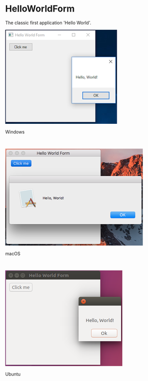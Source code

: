 # HelloWorldForm
The classic first application 'Hello World'.
<BR>

![GitHub Logo](../../../docs/Pictures/Examples/Forms/HelloWorldFormW.png)
<p align="left">Windows</p>
<BR>

![GitHub Logo](../../../docs/Pictures/Examples/Forms/HelloWorldFormM.png)
<p align="left">macOS</p>
<BR>

![GitHub Logo](../../../docs/Pictures/Examples/Forms/HelloWorldFormU.png)
<p align="left">Ubuntu</p>
<BR>
